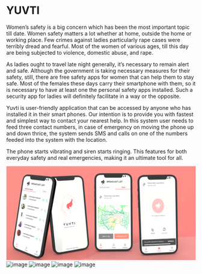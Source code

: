 # YUVTI

Women’s safety is a big concern which has been the most important topic till date. Women safety matters a lot whether at home, outside the home or working place. Few crimes against ladies particularly rape cases were terribly dread and fearful. Most of the women of various ages, till this day are being subjected to violence, domestic abuse, and rape.

As ladies ought to travel late night generally, it’s necessary to remain alert and safe. Although the government is taking necessary measures for their safety, still, there are free safety apps for women that can help them to stay safe. Most of the females these days carry their smartphone with them, so it is necessary to have at least one the personal safety apps installed. Such a security app for ladies will definitely facilitate in a way or the opposite.

Yuvti is user-friendly application that can be accessed by anyone who has installed it in their smart phones. Our intention is to provide you with fastest and simplest way to contact your nearest help. In this system user needs to feed three contact numbers, in case of emergency on moving the phone up and down thrice, the system sends SMS and calls on one of the numbers feeded into the system with the location.

The phone starts vibrating and siren starts ringing. This features for both everyday safety and real emergencies, making it an ultimate tool for all.

![Untitled](images/Untitled.png)
![image](https://user-images.githubusercontent.com/92200721/154799723-cf1dad18-f5df-4788-a9f9-68c8a10e15fe.png)
![image](https://user-images.githubusercontent.com/92200721/154799741-0997fb8c-4a45-4e27-9c7f-6ee400b4909a.png)
![image](https://user-images.githubusercontent.com/92200721/154799749-251d4915-0a71-4eb5-b8b3-60f937a2ffa2.png)
![image](https://user-images.githubusercontent.com/92200721/154799763-723fedbc-9278-4d41-a725-2b73a6c9661d.png)
